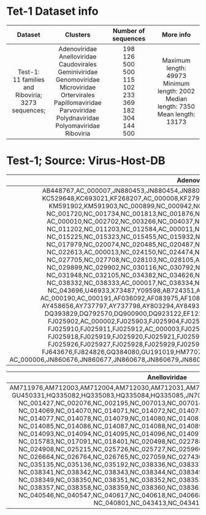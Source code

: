 # Tet-1 Dataset info
| Dataset 	| Clusters 	| Number of sequences 	| More info 	|
|:---:	|:---:	|:---:	|:---:	|
| Test-1: <br>11 families and <br>Riboviria; <br>3273 sequences; 	| Adenoviridae  <br>Anelloviridae  <br>Caudovirales  <br>Geminiviridae  <br>Genomoviridae  <br>Microviridae  <br>Ortervirales  <br>Papillomaviridae  <br>Parvoviridae  <br>Polydnaviridae <br>Polyomaviridae  <br>Riboviria 	| 198  <br>126  <br>500  <br>500  <br>115  <br>102  <br>233  <br>369  <br>182  <br>304 <br>144<br>500 	| Maximum length: 49973 <br>Minimum length: 2002  <br>Median length: 7350 <br>Mean length: 13173 	|
# Test-1; Source: Virus-Host-DB
| Adenovirida 	|
|:---:	|
| AB448767,AC_000007,JN880453,JN880454,JN880455,JN880456,JN935766,JQ326209,JQ776547,<br>KC529648,KC693021,KF268207,AC_000008,KF279629,KF528688,KF802426,KF906413,KM591901,<br>KM591902,KM591903,NC_000899,NC_000942,NC_001405,AC_000009,NC_001454,NC_001460,<br>NC_001720,NC_001734,NC_001813,NC_001876,NC_001958,NC_002501,NC_002513,NC_002685,<br>AC_000010,NC_002702,NC_003266,NC_004037,NC_006144,NC_006879,NC_009989,NC_010956,<br>NC_011202,NC_011203,NC_012584,AC_000011,NC_012959,NC_014564,NC_014899,NC_014969,<br>NC_015225,NC_015323,NC_015455,NC_015932,NC_016437,NC_016895,AC_000012,NC_017825,<br>NC_017979,NC_020074,NC_020485,NC_020487,NC_021168,NC_021221,NC_022266,NC_022612,<br>NC_022613,AC_000013,NC_024150,NC_024474,NC_024486,NC_024684,NC_025678,NC_025962,<br>NC_027705,NC_027708,NC_028103,NC_028105,AC_000014,NC_028107,NC_028113,NC_029898,<br>NC_029899,NC_029902,NC_030116,NC_030792,NC_030860,NC_030874,NC_031503,AC_000016,<br>NC_031948,NC_032105,NC_034382,NC_034626,NC_034834,NC_035072,NC_035207,NC_035619,<br>NC_038332,NC_038333,AC_000017,NC_038334,NC_039032,NC_040811,NC_043094,NC_043405,<br>NC_043696,U46933,X73487,Y09598,AB724351,AC_000018,AC_000019,AC_000020,AC_000189,<br>AC_000190,AC_000191,AF036092,AF083975,AF108105,AM749299,AB765926,AP012285,AP012302,<br>AY458656,AY737797,AY737798,AY803294,AY849321,AY875648,DQ086466,DQ315364,AC_000001,<br>DQ393829,DQ792570,DQ900900,DQ923122,EF121005,EF564601,FJ025899,FJ025900,FJ025901,<br>FJ025902,AC_000002,FJ025903,FJ025904,FJ025905,FJ025906,FJ025907,FJ025908,FJ025909,<br>FJ025910,FJ025911,FJ025912,AC_000003,FJ025913,FJ025914,FJ025915,FJ025916,FJ025917,<br>FJ025918,FJ025919,FJ025920,FJ025921,FJ025922,AC_000004,FJ025923,FJ025924,FJ025925,<br>FJ025926,FJ025927,FJ025928,FJ025929,FJ025930,FJ349096,FJ404771,AC_000005,FJ597732,<br>FJ643676,FJ824826,GQ384080,GU191019,HM770721,HQ241818,HQ241820,HQ883276,JF964962,<br>AC_000006,JN860676,JN860677,JN860678,JN860679,JN860680,JN880448,JN880449,JN880450,JN880451,JN880452 	|

| Anelloviridae 	|
|:---:	|
| AM711976,AM712003,AM712004,AM712030,AM712031,AM712032,AM712033,AM712034,FR823283,<br>GU450331,HQ335082,HQ335083,HQ335084,HQ335085,JN704611,KJ194622,KM262781,KM262785,<br>NC_001427,NC_002076,NC_002195,NC_007013,NC_007014,NC_009225,NC_012126,NC_014068,<br>NC_014069,NC_014070,NC_014071,NC_014072,NC_014073,NC_014074,NC_014075,NC_014076,<br>NC_014077,NC_014078,NC_014079,NC_014080,NC_014081,NC_014082,NC_014083,NC_014084,<br>NC_014085,NC_014086,NC_014087,NC_014088,NC_014089,NC_014090,NC_014091,NC_014092,<br>NC_014093,NC_014094,NC_014095,NC_014096,NC_014097,NC_014480,NC_015212,NC_015396,<br>NC_015783,NC_017091,NC_018401,NC_020498,NC_022788,NC_022789,NC_024890,NC_024891,<br>NC_024908,NC_025215,NC_025726,NC_025727,NC_025966,NC_026138,NC_026662,NC_026663,<br>NC_026664,NC_026764,NC_026765,NC_027059,NC_027430,NC_030297,NC_030650,NC_034978,<br>NC_035135,NC_035136,NC_035192,NC_038336,NC_038337,NC_038338,NC_038339,NC_038340,<br>NC_038341,NC_038342,NC_038343,NC_038344,NC_038345,NC_038346,NC_038347,NC_038348,<br>NC_038349,NC_038350,NC_038351,NC_038352,NC_038353,NC_038354,NC_038355,NC_038356,<br>NC_038357,NC_038358,NC_038359,NC_038360,NC_038361,NC_038362,NC_038363,NC_040531,<br>NC_040546,NC_040547,NC_040617,NC_040618,NC_040668,NC_040686,NC_040687,NC_040720,<br>NC_040801,NC_043413,NC_043414,NC_043415 	|

